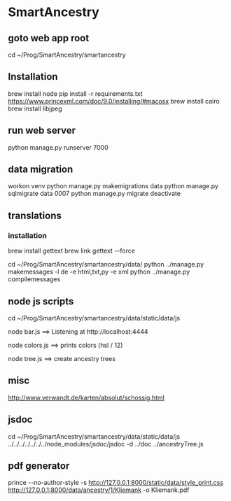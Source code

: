 # SmartAncestry

## goto web app root

cd ~/Prog/SmartAncestry/smartancestry

## Installation

brew install node
pip install -r requirements.txt
https://www.princexml.com/doc/9.0/installing/#macosx
brew install cairo
brew install libjpeg

## run web server

python manage.py runserver 7000

## data migration

workon venv
python manage.py makemigrations data
python manage.py sqlmigrate data 0007
python manage.py migrate
deactivate

## translations

### installation

brew install gettext
brew link gettext --force

cd ~/Prog/SmartAncestry/smartancestry/data/
python ../manage.py makemessages -l de -e html,txt,py -e xml
python ../manage.py compilemessages

## node js scripts

cd ~/Prog/SmartAncestry/smartancestry/data/static/data/js

node bar.js 
==> Listening at http://localhost:4444

node colors.js 
==> prints colors (hsl / 12)

node tree.js
==> create ancestry trees

## misc

http://www.verwandt.de/karten/absolut/schossig.html

## jsdoc

cd ~/Prog/SmartAncestry/smartancestry/data/static/data/js
../../../../../../../node_modules/jsdoc/jsdoc -d ../doc ../ancestryTree.js 

## pdf generator

prince --no-author-style -s http://127.0.0.1:8000/static/data/style_print.css http://127.0.0.1:8000/data/ancestry/1/Kliemank -o Kliemank.pdf